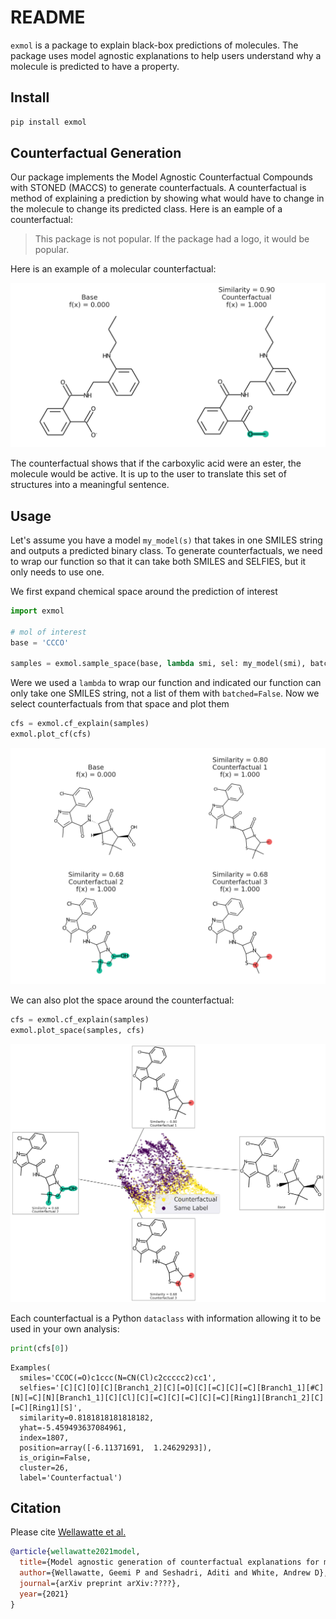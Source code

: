 # README

`exmol` is a package to explain black-box predictions of molecules. The package uses model agnostic explanations to help users understand why a molecule is predicted to have a property.

## Install

```sh
pip install exmol
```

## Counterfactual Generation

Our package implements the Model Agnostic Counterfactual Compounds with STONED (MACCS) to generate counterfactuals.
A counterfactual is method of explaining a prediction by showing what would have to change in the molecule to change its predicted class. Here is an eample of a counterfactual:

> This package is not popular. If the package had a logo, it would be popular.

Here is an example of a molecular counterfactual:

<img alt="counterfactual demo" src="https://raw.githubusercontent.com/ur-whitelab/exmol/main/paper/counterfactual.png" width="600">

The counterfactual shows that if the carboxylic acid were an ester, the molecule would be active. It is up to the user to translate this set of structures into a meaningful sentence.

## Usage

Let's assume you have a model `my_model(s)` that takes in one SMILES string and outputs a predicted binary class.
To generate counterfactuals, we need to wrap our function so that it can take both SMILES and SELFIES, but
it only needs to use one.

We first expand chemical space around the prediction of interest

```py
import exmol

# mol of interest
base = 'CCCO'

samples = exmol.sample_space(base, lambda smi, sel: my_model(smi), batched=False)
```

Were we used a `lambda` to wrap our function and indicated our function can only take one SMILES string, not a list of them with `batched=False`.
Now we select counterfactuals from that space and plot them

```py
cfs = exmol.cf_explain(samples)
exmol.plot_cf(cfs)
```

<img alt="set of counterfactuals" src="https://raw.githubusercontent.com/ur-whitelab/exmol/main/paper/rf-simple.png" width="600">

We can also plot the space around the counterfactual:

```py
cfs = exmol.cf_explain(samples)
exmol.plot_space(samples, cfs)
```
<img alt="chemical space" src="https://raw.githubusercontent.com/ur-whitelab/exmol/main/paper/rf-space.png" width="600">

Each counterfactual is a Python `dataclass` with information allowing it to be used in your own analysis:

```py
print(cfs[0])
```
```
Examples(
  smiles='CCOC(=O)c1ccc(N=CN(Cl)c2ccccc2)cc1',
  selfies='[C][C][O][C][Branch1_2][C][=O][C][=C][C][=C][Branch1_1][#C][N][=C][N][Branch1_1][C][Cl][C][=C][C][=C][C][=C][Ring1][Branch1_2][C][=C][Ring1][S]',
  similarity=0.8181818181818182,
  yhat=-5.459493637084961,
  index=1807,
  position=array([-6.11371691,  1.24629293]),
  is_origin=False,
  cluster=26,
  label='Counterfactual')
```

## Citation

Please cite [Wellawatte et al.](https://arxiv.org/abs/)

```bibtex
@article{wellawatte2021model,
  title={Model agnostic generation of counterfactual explanations for molecules},
  author={Wellawatte, Geemi P and Seshadri, Aditi and White, Andrew D},
  journal={arXiv preprint arXiv:????},
  year={2021}
}
```
